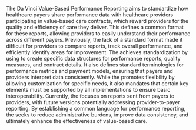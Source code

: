 The Da Vinci Value-Based Performance Reporting  aims to standardize how healthcare payers share performance data with healthcare providers participating in value-based care contracts, which reward providers for the quality and efficiency of care they deliver. This  defines a common format for these reports, allowing providers to easily understand their performance across different payers. Previously, the lack of a standard format made it difficult for providers to compare reports, track overall performance, and efficiently identify areas for improvement. The  achieves standardization by using  to create specific data structures for performance reports, quality measures, and contract details. It also defines standard terminologies for performance metrics and payment models, ensuring that payers and providers interpret data consistently. While the  promotes flexibility by allowing customization for specific needs, it also mandates that certain key elements must be supported by all implementations to ensure basic interoperability. Currently, the  focuses on reports sent from payers to providers, with future versions potentially addressing provider-to-payer reporting. By establishing a common language for performance reporting, the  seeks to reduce administrative burdens, improve data consistency, and ultimately enhance the effectiveness of value-based care. 
